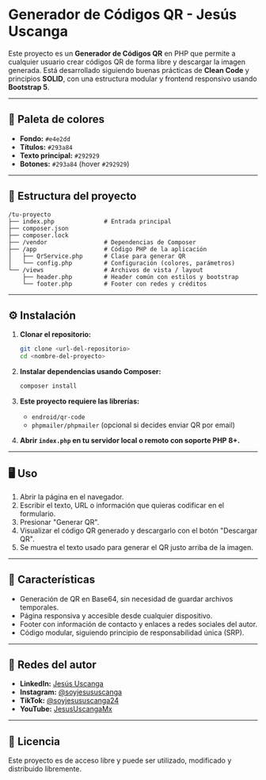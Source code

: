 # Generador de Códigos QR - Jesús Uscanga

Este proyecto es un **Generador de Códigos QR** en PHP que permite a cualquier usuario crear códigos QR de forma libre y descargar la imagen generada. Está desarrollado siguiendo buenas prácticas de **Clean Code** y principios **SOLID**, con una estructura modular y frontend responsivo usando **Bootstrap 5**.

---

## 🎨 Paleta de colores

- **Fondo:** `#e4e2dd`  
- **Títulos:** `#293a84`  
- **Texto principal:** `#292929`  
- **Botones:** `#293a84` (hover `#292929`)  

---

## 📂 Estructura del proyecto

```
/tu-proyecto
├── index.php              # Entrada principal
├── composer.json
├── composer.lock
├── /vendor                # Dependencias de Composer
├── /app                   # Código PHP de la aplicación
│   ├── QrService.php      # Clase para generar QR
│   └── config.php         # Configuración (colores, parámetros)
└── /views                 # Archivos de vista / layout
    ├── header.php         # Header común con estilos y bootstrap
    └── footer.php         # Footer con redes y créditos
```

---

## ⚙️ Instalación

1. **Clonar el repositorio:**
   ```bash
   git clone <url-del-repositorio>
   cd <nombre-del-proyecto>
   ```

2. **Instalar dependencias usando Composer:**
   ```bash
   composer install
   ```

3. **Este proyecto requiere las librerías:**
   - `endroid/qr-code`
   - `phpmailer/phpmailer` (opcional si decides enviar QR por email)

4. **Abrir `index.php` en tu servidor local o remoto con soporte PHP 8+.**

---

## 🖥️ Uso

1. Abrir la página en el navegador.
2. Escribir el texto, URL o información que quieras codificar en el formulario.
3. Presionar "Generar QR".
4. Visualizar el código QR generado y descargarlo con el botón "Descargar QR".
5. Se muestra el texto usado para generar el QR justo arriba de la imagen.

---

## 📌 Características

- Generación de QR en Base64, sin necesidad de guardar archivos temporales.
- Página responsiva y accesible desde cualquier dispositivo.
- Footer con información de contacto y enlaces a redes sociales del autor.
- Código modular, siguiendo principio de responsabilidad única (SRP).

---

## 🔗 Redes del autor

- **LinkedIn:** [Jesús Uscanga](https://linkedin.com/in/jesus-uscanga)
- **Instagram:** [@soyjesususcanga](https://instagram.com/soyjesususcanga)
- **TikTok:** [@soyjesususcanga24](https://tiktok.com/@soyjesususcanga24)
- **YouTube:** [JesusUscangaMx](https://youtube.com/@JesusUscangaMx)

---

## 📄 Licencia

Este proyecto es de acceso libre y puede ser utilizado, modificado y distribuido libremente.

